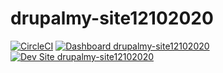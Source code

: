 # drupalmy-site12102020

[![CircleCI](https://circleci.com/gh/ramchamselenium/drupalmy-site12102020.svg?style=shield)](https://circleci.com/gh/ramchamselenium/drupalmy-site12102020)
[![Dashboard drupalmy-site12102020](https://img.shields.io/badge/dashboard-drupalmy_site12102020-yellow.svg)](https://dashboard.pantheon.io/sites/79dd8c66-19d9-42ac-9993-d8f62af37cb4#dev/code)
[![Dev Site drupalmy-site12102020](https://img.shields.io/badge/site-drupalmy_site12102020-blue.svg)](http://dev-drupalmy-site12102020.pantheonsite.io/)
